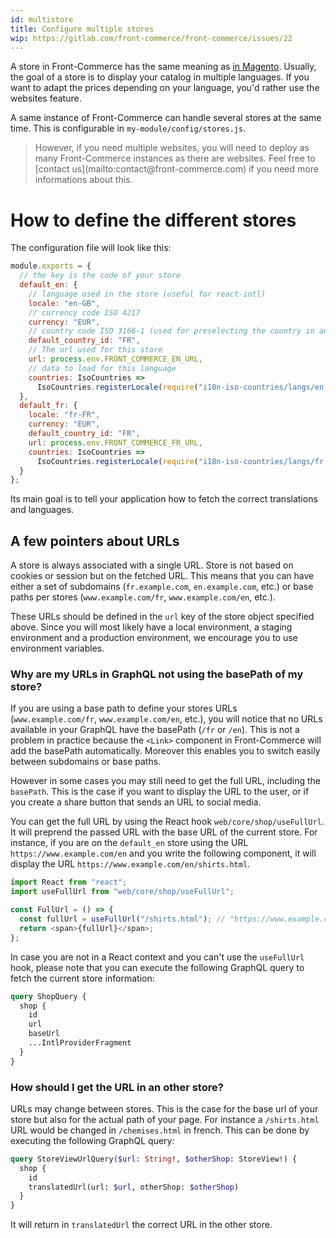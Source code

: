 ```yaml
---
id: multistore
title: Configure multiple stores
wip: https://gitlab.com/front-commerce/front-commerce/issues/22
---
```


A store in Front-Commerce has the same meaning as [in Magento](https://devdocs.magento.com/guides/v2.3/config-guide/multi-site/ms_over.html). Usually, the goal of a store is to display your catalog in multiple languages. If you want to adapt the prices depending on your language, you'd rather use the websites feature.

A same instance of Front-Commerce can handle several stores at the same time. This is configurable in `my-module/config/stores.js`.

<blockquote class="note">
However, if you need multiple websites, you will need to deploy as many Front-Commerce instances as there are websites. Feel free to [contact us](mailto:contact@front-commerce.com) if you need more informations about this.
</blockquote>

# How to define the different stores

The configuration file will look like this:

```js
module.exports = {
  // the key is the code of your store
  default_en: {
    // language used in the store (useful for react-intl)
    locale: "en-GB",
    // currency code ISO 4217
    currency: "EUR",
    // country code ISO 3166-1 (used for preselecting the country in an address input for instance
    default_country_id: "FR",
    // The url used for this store
    url: process.env.FRONT_COMMERCE_EN_URL,
    // data to load for this language
    countries: IsoCountries =>
      IsoCountries.registerLocale(require("i18n-iso-countries/langs/en.json"))
  },
  default_fr: {
    locale: "fr-FR",
    currency: "EUR",
    default_country_id: "FR",
    url: process.env.FRONT_COMMERCE_FR_URL,
    countries: IsoCountries =>
      IsoCountries.registerLocale(require("i18n-iso-countries/langs/fr.json"))
  }
};
```

Its main goal is to tell your application how to fetch the correct translations and languages.

## A few pointers about URLs

A store is always associated with a single URL. Store is not based on cookies or session but on the fetched URL. This means that you can have either a set of subdomains (`fr.example.com`, `en.example.com`, etc.) or base paths per stores (`www.example.com/fr`, `www.example.com/en`, etc.).

These URLs should be defined in the `url` key of the store object specified above. Since you will most likely have a local environment, a staging environment and a production environment, we encourage you to use environment variables.

### Why are my URLs in GraphQL not using the basePath of my store?

If you are using a base path to define your stores URLs (`www.example.com/fr`, `www.example.com/en`, etc.), you will notice that no URLs available in your GraphQL have the basePath (`/fr` or `/en`). This is not a problem in practice because the `<Link>` component in Front-Commerce will add the basePath automatically. Moreover this enables you to switch easily between subdomains or base paths.

However in some cases you may still need to get the full URL, including the `basePath`. This is the case if you want to display the URL to the user, or if you create a share button that sends an URL to social media. 

You can get the full URL by using the React hook `web/core/shop/useFullUrl`. It will preprend the passed URL with the base URL of the current store. For instance, if you are on the `default_en` store using the URL `https://www.example.com/en` and you write the following component, it will display the URL `https://www.example.com/en/shirts.html`.

```js
import React from "react";
import useFullUrl from "web/core/shop/useFullUrl";

const FullUrl = () => {
  const fullUrl = useFullUrl("/shirts.html"); // "https://www.example.com/en/shirts.html"
  return <span>{fullUrl}</span>;
};
```

In case you are not in a React context and you can't use the `useFullUrl` hook, please note that you can execute the following GraphQL query to fetch the current store information:

```graphql
query ShopQuery {
  shop {
    id
    url
    baseUrl
    ...IntlProviderFragment
  }
}
```

### How should I get the URL in an other store?

URLs may change between stores. This is the case for the base url of your store but also for the actual path of your page. For instance a `/shirts.html` URL would be changed in `/chemises.html` in french. This can be done by executing the following GraphQL query:

```graphql
query StoreViewUrlQuery($url: String!, $otherShop: StoreView!) {
  shop {
    id
    translatedUrl(url: $url, otherShop: $otherShop)
  }
}
```

It will return in `translatedUrl` the correct URL in the other store.